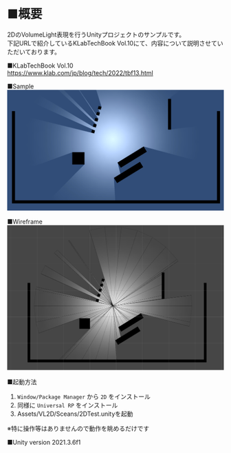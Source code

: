 # ■概要
2DのVolumeLight表現を行うUnityプロジェクトのサンプルです。<br>
下記URLで紹介しているKLabTechBook Vol.10にて、内容について説明させていただいております。<br>

■KLabTechBook Vol.10<br>
https://www.klab.com/jp/blog/tech/2022/tbf13.html

■Sample
![](images/VL2D_Final_0.png)

■Wireframe
![](images/VL2D_Final_1.png)

■起動方法
1. `Window/Package Manager` から `2D` をインストール
2. 同様に `Universal RP` をインストール
3. Assets/VL2D/Sceans/2DTest.unityを起動

※特に操作等はありませんので動作を眺めるだけです

■Unity version
2021.3.6f1
